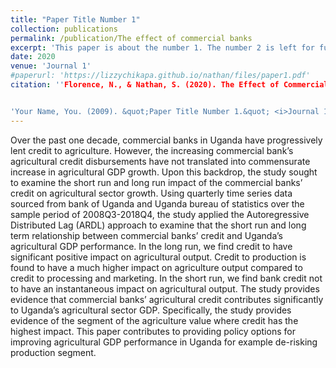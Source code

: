 ```yaml
---
title: "Paper Title Number 1"
collection: publications
permalink: /publication/The effect of commercial banks
excerpt: 'This paper is about the number 1. The number 2 is left for future work.'
date: 2020
venue: 'Journal 1'
#paperurl: 'https://lizzychikapa.github.io/nathan/files/paper1.pdf'
citation: ''Florence, N., & Nathan, S. (2020). The Effect of Commercial Banks’ Agricultural Credit on Agricultural growth in Uganda. https://www.ajol.info/index.php/ajer/article/view/192203


'Your Name, You. (2009). &quot;Paper Title Number 1.&quot; <i>Journal 1</i>. 1(1).'
---
```


Over the past one decade, commercial banks in Uganda have progressively lent credit to agriculture. However, the increasing commercial bank’s agricultural credit disbursements have not translated into commensurate increase in agricultural GDP growth. Upon this backdrop, the study sought to examine the short run and long run impact of the commercial banks’ credit on agricultural sector growth. Using quarterly time series data sourced from bank of Uganda and Uganda bureau of statistics over the sample period of 2008Q3-2018Q4, the study applied the Autoregressive Distributed Lag (ARDL) approach to examine that the short run and long term relationship between commercial banks’ credit and Uganda’s agricultural GDP performance. In the long run, we find credit to have significant positive impact on agricultural output. Credit to production is found to have a much higher impact on agriculture output compared to credit to processing and marketing. In the short run, we find bank credit not to have an instantaneous impact on agricultural output. The study provides evidence that commercial banks’ agricultural credit contributes significantly to Uganda’s agricultural sector GDP. Specifically, the study provides evidence of the segment of the agriculture value where credit has the highest impact. This paper contributes to providing policy options for improving agricultural GDP performance in Uganda for example de-risking production segment.
